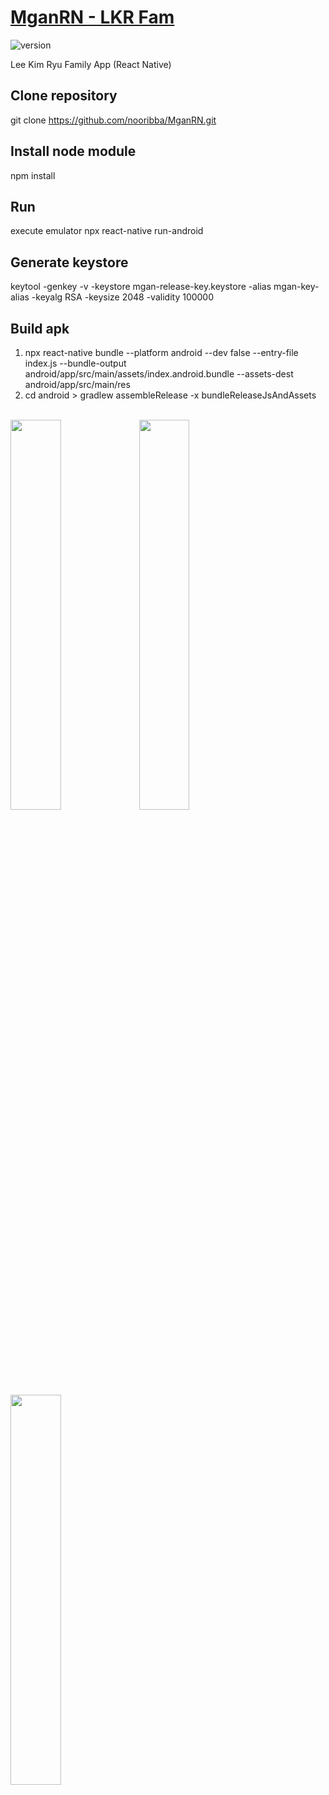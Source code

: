 # [MganRN - LKR Fam](https://github.com/nooribba/MganRN)

![version](https://img.shields.io/badge/version-0.8.0-blue.svg)  

Lee Kim Ryu Family App (React Native)

## Clone repository
git clone https://github.com/nooribba/MganRN.git

## Install node module
npm install

## Run
execute emulator
npx react-native run-android

## Generate keystore
keytool -genkey -v -keystore mgan-release-key.keystore -alias mgan-key-alias -keyalg RSA -keysize 2048 -validity 100000

## Build apk
1. npx react-native bundle --platform android --dev false --entry-file index.js --bundle-output android/app/src/main/assets/index.android.bundle --assets-dest android/app/src/main/res
2. cd android > gradlew assembleRelease -x bundleReleaseJsAndAssets

<br/>
<img src="https://user-images.githubusercontent.com/40586079/100401686-87b95180-309d-11eb-896c-e0c4cdbd18b1.jpg" width="40%">
<img src="https://user-images.githubusercontent.com/40586079/100401683-8720bb00-309d-11eb-9bf5-a34fbcfe112c.jpg" width="40%">
<img src="https://user-images.githubusercontent.com/40586079/100401679-838d3400-309d-11eb-9014-4aa15deb6e5a.jpg" width="40%">
